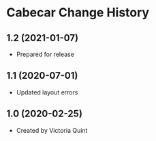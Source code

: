 Cabecar Change History
====================
1.2 (2021-01-07)
----------------
* Prepared for release 

1.1 (2020-07-01)
----------------
* Updated layout errors

1.0 (2020-02-25)
----------------
* Created by Victoria Quint
